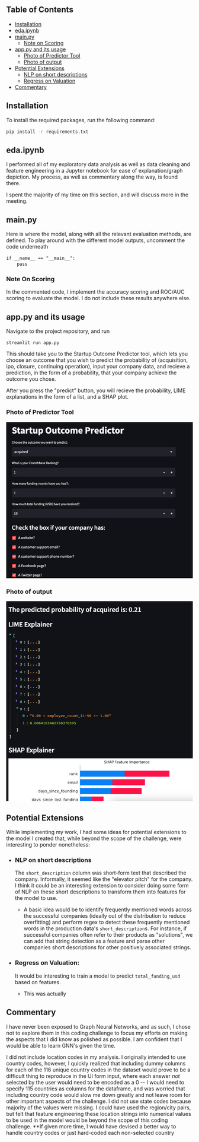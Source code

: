 ## Table of Contents

- [Installation](#installation)
- [eda.ipynb](#edaipynb)
- [main.py](#mainpy)
  - [Note on Scoring](#note)
- [app.py and its usage](#apppy-and-its-usage)
  - [Photo of Predictor Tool](#photo-of-predictor-tool)
  - [Photo of output](#photo-of-output)
- [Potential Extensions](#potential-extensions)
  - [NLP on short descriptions](#nlp-on-short-descriptions)
  - [Regress on Valuation](#regress-on-valuation)
- [Commentary](#commentary)

## Installation

<a name="installation"></a>

To install the required packages, run the following command:

```bash
pip install -r requirements.txt
```

## eda.ipynb

<a name="edaipynb"></a>

I performed all of my exploratory data analysis as well as data cleaning and feature engineering in a Jupyter notebook for ease of explanation/graph depiction. My process, as well as commentary along the way, is found there.

I spent the majority of my time on this section, and will discuss more in the meeting.

## main.py

<a name="mainpy"></a>

Here is where the model, along with all the relevant evaluation methods, are defined. To play around with the different model outputs, uncomment the code underneath

```
if __name__ == "__main__":
    pass
```

### Note On Scoring

<a name="note"></a>

In the commented code, I implement the accuracy scoring and ROC/AUC scoring to evaluate the model. I do not include these results anywhere else.

## app.py and its usage

<a name="apppy-and-its-usage"></a>

Navigate to the project repository, and run

```
streamlit run app.py
```

This should take you to the Startup Outcome Predictor tool, which lets you choose an outcome that you wish to predict the probability of (acquisition, ipo, closure, continuing operation), input your company data, and recieve a prediction, in the form of a probability, that your company achieve the outcome you chose.

After you press the "predict" button, you will recieve the probability, LIME explanations in the form of a list, and a SHAP plot.

### Photo of Predictor Tool

<a name="photo-of-predictor-tool"></a>

![UI Form Section](imgs/predictor.png "Title")

### Photo of output

<a name="photo-of-output"></a>

![UI Results Section](imgs/outputs.png "Title")

## Potential Extensions

<a name="potential-extensions"></a>

While implementing my work, I had some ideas for potential extensions to the model I created that, while beyond the scope of the challenge, were interesting to ponder nonetheless:

- ### NLP on short descriptions

  <a name="nlp-on-short-descriptions"></a>
  The `short_description` column was short-form text that described the company. Informally, it seemed like the "elevator pitch" for the company. I think it could be an interesting extension to consider doing some form of NLP on these short descriptions to transform them into features for the model to use.

  - A basic idea would be to identify frequently mentioned words across the successful companies (ideally out of the distribution to reduce overfitting) and perform regex to detect these frequently mentioned words in the production data's `short_description`s. For instance, if successful companies often refer to their products as "solutions", we can add that string detection as a feature and parse other companies short descriptions for other positively associated strings.

- ### Regress on Valuation:
  <a name="regress-on-valuation"></a>
  It would be interesting to train a model to predict `total_funding_usd` based on features.
  - This was actually

## Commentary

<a name="commentary"></a>

I have never been exposed to Graph Neural Networks, and as such, I chose not to explore them in this coding challenge to focus my efforts on making the aspects that I did know as polished as possible. I am confident that I would be able to learn GNN's given the time.

I did not include location codes in my analysis. I originally intended to use country codes, however, I quickly realized that including dummy columns for each of the 116 unique country codes in the dataset would prove to be a difficult thing to reproduce in the UI form input, where each answer _not_ selected by the user would need to be encoded as a 0 -- I would need to specify 115 countries as columns for the dataframe, and was worried that including country code would slow me down greatly and not leave room for other important aspects of the challenge. I did not use state codes because majority of the values were missing. I could have used the region/city pairs, but felt that feature engineering these location strings into numerical values to be used in the model would be beyond the scope of this coding challenge. \*\*If given more time, I would have devised a better way to handle country codes or just hard-coded each non-selected country
